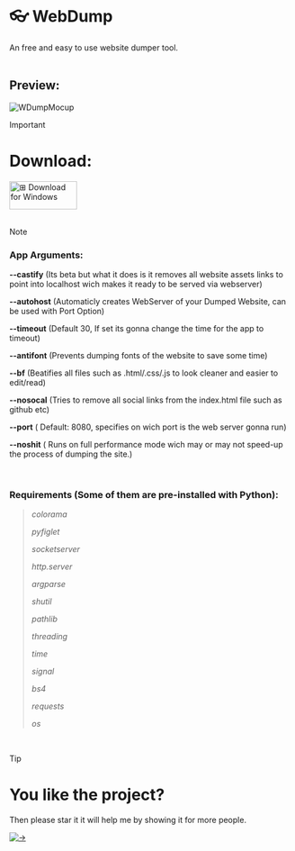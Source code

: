 # 👓 WebDump
An free and easy to use website dumper tool.
<br><br>

## Preview:
![WDumpMocup](https://github.com/user-attachments/assets/39c31fb7-9880-4913-9c7f-83e80a2962e7)
<br>

> [!IMPORTANT]
> # Download:
> <a href="https://github.com/Alangopro/WebDump/blob/main/WDumper.py">
>  <div>
>    <img width="120" height="50" alt="⊞ Download for Windows">
>  </div>
> </a>
<br>

> [!NOTE]
> ### App Arguments:
> **--castify** (Its beta but what it does is it removes all website assets links to point into localhost wich makes it ready to be served via webserver)
> 
> **--autohost** (Automaticly creates WebServer of your Dumped Website, can be used with Port Option)
> 
> **--timeout** (Default 30, If set its gonna change the time for the app to timeout)
> 
> **--antifont** (Prevents dumping fonts of the website to save some time)
> 
> **--bf** (Beatifies all files such as .html/.css/.js to look cleaner and easier to edit/read)
> 
> **--nosocal** (Tries to remove all social links from the index.html file such as github etc)
> 
> **--port** ( Default: 8080, specifies on wich port is the web server gonna run)
> 
> **--noshit** ( Runs on full performance mode wich may or may not speed-up the process of dumping the site.)
<br>

### Requirements (Some of them are pre-installed with Python):
> *colorama*
> 
> *pyfiglet*
> 
> *socketserver*
> 
> *http.server*
> 
> *argparse*
> 
> *shutil*
> 
> *pathlib*
> 
> *threading*
> 
> *time*
> 
> *signal*
> 
> *bs4*
> 
> *requests*
> 
> *os*
<br>

> [!TIP]
> # You like the project?
> Then please star it it will help me by showing it for more people.
> 
[![->](https://img.shields.io/github/stars/Alangopro/WebDump.svg?style=social&label=Star&maxAge=2592000)](https://github.com/Alangopro/WebDump)


